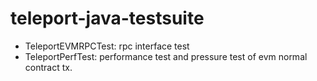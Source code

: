 # teleport-java-testsuite

- TeleportEVMRPCTest: rpc interface test
- TeleportPerfTest: performance test and pressure test of evm normal contract tx.